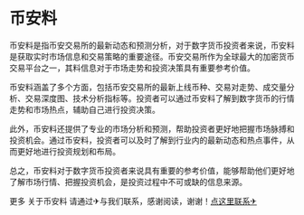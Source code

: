 # 币安料

币安料是指币安交易所的最新动态和预测分析，对于数字货币投资者来说，币安料是获取实时市场信息和交易策略的重要途径。币安交易所作为全球最大的加密货币交易平台之一，其料信息对于市场走势和投资决策具有重要参考价值。

币安料涵盖了多个方面，包括币安交易所的最新上线币种、交易对走势、成交量分析、交易深度图、技术分析指标等。投资者可以通过币安料了解到数字货币的行情走势和市场热点，辅助自己进行投资决策。

此外，币安料还提供了专业的市场分析和预测，帮助投资者更好地把握市场脉搏和投资机会。通过币安料，投资者可以及时了解到行业内的最新动态和热点事件，从而更好地进行投资规划和布局。

总之，币安料对于数字货币投资者来说具有重要的参考价值，能够帮助他们更好地了解市场行情、把握投资机会，是投资过程中不可或缺的信息来源。

更多 关于币安料 请通过✈与我们联系，感谢阅读，谢谢！[点这里联系✈](https://d.k02.cc)